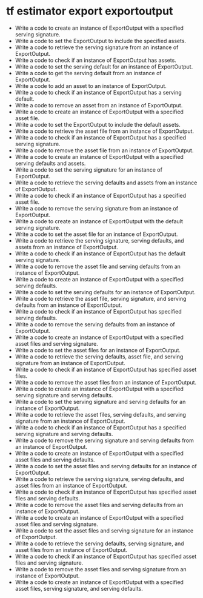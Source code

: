 # tf estimator export exportoutput

- Write a code to create an instance of ExportOutput with a specified serving signature.
- Write a code to set the ExportOutput to include the specified assets.
- Write a code to retrieve the serving signature from an instance of ExportOutput.
- Write a code to check if an instance of ExportOutput has assets.
- Write a code to set the serving default for an instance of ExportOutput.
- Write a code to get the serving default from an instance of ExportOutput.
- Write a code to add an asset to an instance of ExportOutput.
- Write a code to check if an instance of ExportOutput has a serving default.
- Write a code to remove an asset from an instance of ExportOutput.
- Write a code to create an instance of ExportOutput with a specified asset file.
- Write a code to set the ExportOutput to include the default assets.
- Write a code to retrieve the asset file from an instance of ExportOutput.
- Write a code to check if an instance of ExportOutput has a specified serving signature.
- Write a code to remove the asset file from an instance of ExportOutput.
- Write a code to create an instance of ExportOutput with a specified serving defaults and assets.
- Write a code to set the serving signature for an instance of ExportOutput.
- Write a code to retrieve the serving defaults and assets from an instance of ExportOutput.
- Write a code to check if an instance of ExportOutput has a specified asset file.
- Write a code to remove the serving signature from an instance of ExportOutput.
- Write a code to create an instance of ExportOutput with the default serving signature.
- Write a code to set the asset file for an instance of ExportOutput.
- Write a code to retrieve the serving signature, serving defaults, and assets from an instance of ExportOutput.
- Write a code to check if an instance of ExportOutput has the default serving signature.
- Write a code to remove the asset file and serving defaults from an instance of ExportOutput.
- Write a code to create an instance of ExportOutput with a specified serving defaults.
- Write a code to set the serving defaults for an instance of ExportOutput.
- Write a code to retrieve the asset file, serving signature, and serving defaults from an instance of ExportOutput.
- Write a code to check if an instance of ExportOutput has specified serving defaults.
- Write a code to remove the serving defaults from an instance of ExportOutput.
- Write a code to create an instance of ExportOutput with a specified asset files and serving signature.
- Write a code to set the asset files for an instance of ExportOutput.
- Write a code to retrieve the serving defaults, asset file, and serving signature from an instance of ExportOutput.
- Write a code to check if an instance of ExportOutput has specified asset files.
- Write a code to remove the asset files from an instance of ExportOutput.
- Write a code to create an instance of ExportOutput with a specified serving signature and serving defaults.
- Write a code to set the serving signature and serving defaults for an instance of ExportOutput.
- Write a code to retrieve the asset files, serving defaults, and serving signature from an instance of ExportOutput.
- Write a code to check if an instance of ExportOutput has a specified serving signature and serving defaults.
- Write a code to remove the serving signature and serving defaults from an instance of ExportOutput.
- Write a code to create an instance of ExportOutput with a specified asset files and serving defaults.
- Write a code to set the asset files and serving defaults for an instance of ExportOutput.
- Write a code to retrieve the serving signature, serving defaults, and asset files from an instance of ExportOutput.
- Write a code to check if an instance of ExportOutput has specified asset files and serving defaults.
- Write a code to remove the asset files and serving defaults from an instance of ExportOutput.
- Write a code to create an instance of ExportOutput with a specified asset files and serving signature.
- Write a code to set the asset files and serving signature for an instance of ExportOutput.
- Write a code to retrieve the serving defaults, serving signature, and asset files from an instance of ExportOutput.
- Write a code to check if an instance of ExportOutput has specified asset files and serving signature.
- Write a code to remove the asset files and serving signature from an instance of ExportOutput.
- Write a code to create an instance of ExportOutput with a specified asset files, serving signature, and serving defaults.